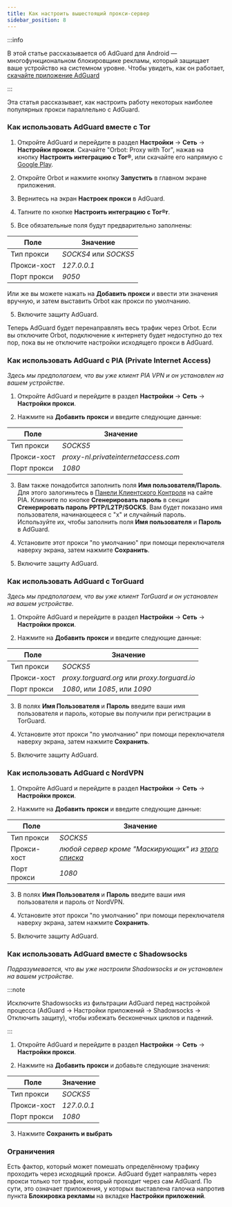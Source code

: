 ```yaml
---
title: Как настроить вышестоящий прокси-сервер
sidebar_position: 8
---
```


:::info

В этой статье рассказывается об AdGuard для Android — многофункциональном блокировщике рекламы, который защищает ваше устройство на системном уровне. Чтобы увидеть, как он работает, [скачайте приложение AdGuard](https://adguard.com/download.html?auto=true)

:::

Эта статья рассказывает, как настроить работу некоторых наиболее популярных прокси параллельно с AdGuard.

### Как использовать AdGuard вместе с Tor

1. Откройте AdGuard и перейдите в раздел **Настройки** → **Сеть** → **Настройки прокси**. Скачайте "Orbot: Proxy with Tor", нажав на кнопку **Настроить интеграцию с Tor®**, или скачайте его напрямую с [Google Play](https://play.google.com/store/apps/details?id=org.torproject.android&noprocess).

2. Откройте Orbot и нажмите кнопку **Запустить** в главном экране приложения.

2. Вернитесь на экран **Настроек прокси** в AdGuard.

3. Тапните по кнопке **Настроить интеграцию с Tor®r**.

4. Все обязательные поля будут предварительно заполнены:

| Поле        | Значение              |
| ----------- | --------------------- |
| Тип прокси  | *SOCKS4* или *SOCKS5* |
| Прокси-хост | *127.0.0.1*           |
| Порт прокси | *9050*                |

Или же вы можете нажать на **Добавить прокси** и ввести эти значения вручную, и затем выставить Orbot как прокси по умолчанию.

5. Включите защиту AdGuard.

Теперь AdGuard будет перенаправлять весь трафик через Orbot. Если вы отключите Orbot, подключение к интернету будет недоступно до тех пор, пока вы не отключите настройки исходящего прокси в AdGuard.

### Как использовать AdGuard с PIA (Private Internet Access)

*Здесь мы предполагаем, что вы уже клиент PIA VPN и он установлен на вашем устройстве.*

1. Откройте AdGuard и перейдите в раздел **Настройки** → **Сеть** → **Настройки прокси**.

2. Нажмите на **Добавить прокси** и введите следующие данные:

| Поле        | Значение                             |
| ----------- | ------------------------------------ |
| Тип прокси  | *SOCKS5*                             |
| Прокси-хост | *proxy-nl.privateinternetaccess.com* |
| Порт прокси | *1080*                               |

3. Вам также понадобится заполнить поля **Имя пользователя/Пароль**. Для этого залогиньтесь в [Панели Клиентского Контроля](https://www.privateinternetaccess.com/pages/client-sign-in) на сайте PIA. Кликните по кнопке **Сгенерировать пароль** в секции **Сгенерировать пароль PPTP/L2TP/SOCKS**. Вам будет показано имя пользователя, начинающееся с "x" и случайный пароль. Используйте их, чтобы заполнить поля **Имя пользователя** и **Пароль** в AdGuard.

4. Установите этот прокси "по умолчанию" при помощи переключателя наверху экрана, затем нажмите **Сохранить**.

5. Включите защиту AdGuard.

### Как использовать AdGuard с TorGuard

*Здесь мы предполагаем, что вы уже клиент TorGuard и он установлен на вашем устройстве.*

1. Откройте AdGuard и перейдите в раздел **Настройки** → **Сеть** → **Настройки прокси**.

2. Нажмите на **Добавить прокси** и введите следующие данные:

| Поле        | Значение                                     |
| ----------- | -------------------------------------------- |
| Тип прокси  | *SOCKS5*                                     |
| Прокси-хост | *proxy.torguard.org* или *proxy.torguard.io* |
| Порт прокси | *1080*, или *1085*, или *1090*               |

3. В полях **Имя Пользователя** и **Пароль** введите ваши имя пользователя и пароль, которые вы получили при регистрации в TorGuard.

4. Установите этот прокси "по умолчанию" при помощи переключателя наверху экрана, затем нажмите **Сохранить**.

5. Включите защиту AdGuard.

### Как использовать AdGuard с NordVPN

1. Откройте AdGuard и перейдите в раздел **Настройки** → **Сеть** → **Настройки прокси**.

2. Нажмите на **Добавить прокси** и введите следующие данные:

| Поле        | Значение                                                                           |
| ----------- | ---------------------------------------------------------------------------------- |
| Тип прокси  | *SOCKS5*                                                                           |
| Прокси-хост | *любой сервер кроме "Маскирующих" из [этого списка](https://nordvpn.com/servers/)* |
| Порт прокси | *1080*                                                                             |

3. В полях **Имя Пользователя** и **Пароль** введите ваши имя пользователя и пароль от NordVPN.

4. Установите этот прокси "по умолчанию" при помощи переключателя наверху экрана, затем нажмите **Сохранить**.

5. Включите защиту AdGuard.

### Как использовать AdGuard вместе с Shadowsocks

*Подразумевается, что вы уже настроили Shadowsocks и он установлен на вашем устройстве.*

:::note

Исключите Shadowsocks из фильтрации AdGuard перед настройкой процесса (AdGuard → Настройки приложений → Shadowsocks → Отключить защиту), чтобы избежать бесконечных циклов и падений.

:::

1. Откройте AdGuard и перейдите в раздел **Настройки** → **Сеть** → **Настройки прокси**.

2. Нажмите на **Добавить прокси** и добавьте следующие значения:

| Поле        | Значение    |
| ----------- | ----------- |
| Тип прокси  | *SOCKS5*    |
| Прокси-хост | *127.0.0.1* |
| Порт прокси | *1080*      |

3. Нажмите **Сохранить и выбрать**

### Ограничения

Есть фактор, который может помешать определённому трафику проходить через исходящий прокси. AdGuard будет направлять через прокси только тот трафик, который проходит через сам AdGuard. По сути, это означает приложения, у которых выставлена галочка напротив пункта **Блокировка рекламы** на вкладке **Настройки приложений**.
